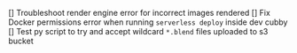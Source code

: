[] Troubleshoot render engine error for incorrect images rendered
[] Fix Docker permissions error when running `serverless deploy` inside dev cubby
[] Test py script to try and accept wildcard `*.blend` files uploaded to s3 bucket
